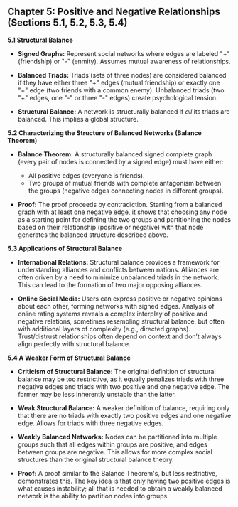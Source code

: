 ## Chapter 5: Positive and Negative Relationships (Sections 5.1, 5.2, 5.3, 5.4)

**5.1 Structural Balance**

- **Signed Graphs:** Represent social networks where edges are labeled "+" (friendship) or "-" (enmity). Assumes mutual awareness of relationships.

- **Balanced Triads:** Triads (sets of three nodes) are considered balanced if they have either three "+" edges (mutual friendship) or exactly one "+" edge (two friends with a common enemy). Unbalanced triads (two "+" edges, one "-" or three "-" edges) create psychological tension.

- **Structural Balance:** A network is structurally balanced if _all_ its triads are balanced. This implies a global structure.

**5.2 Characterizing the Structure of Balanced Networks (Balance Theorem)**

- **Balance Theorem:** A structurally balanced signed complete graph (every pair of nodes is connected by a signed edge) must have either:

  - All positive edges (everyone is friends).
  - Two groups of mutual friends with complete antagonism between the groups (negative edges connecting nodes in different groups).

- **Proof:** The proof proceeds by contradiction. Starting from a balanced graph with at least one negative edge, it shows that choosing any node as a starting point for defining the two groups and partitioning the nodes based on their relationship (positive or negative) with that node generates the balanced structure described above.

**5.3 Applications of Structural Balance**

- **International Relations:** Structural balance provides a framework for understanding alliances and conflicts between nations. Alliances are often driven by a need to minimize unbalanced triads in the network. This can lead to the formation of two major opposing alliances.

- **Online Social Media:** Users can express positive or negative opinions about each other, forming networks with signed edges. Analysis of online rating systems reveals a complex interplay of positive and negative relations, sometimes resembling structural balance, but often with additional layers of complexity (e.g., directed graphs). Trust/distrust relationships often depend on context and don’t always align perfectly with structural balance.

**5.4 A Weaker Form of Structural Balance**

- **Criticism of Structural Balance:** The original definition of structural balance may be too restrictive, as it equally penalizes triads with three negative edges and triads with two positive and one negative edge. The former may be less inherently unstable than the latter.

- **Weak Structural Balance:** A weaker definition of balance, requiring only that there are no triads with exactly two positive edges and one negative edge. Allows for triads with three negative edges.

- **Weakly Balanced Networks:** Nodes can be partitioned into multiple groups such that all edges within groups are positive, and edges between groups are negative. This allows for more complex social structures than the original structural balance theory.

- **Proof:** A proof similar to the Balance Theorem's, but less restrictive, demonstrates this. The key idea is that only having two positive edges is what causes instability; all that is needed to obtain a weakly balanced network is the ability to partition nodes into groups.
